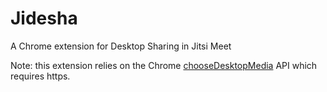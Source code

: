 Jidesha
=======

A Chrome extension for Desktop Sharing in Jitsi Meet

Note: this extension relies on the Chrome [chooseDesktopMedia](https://developer.chrome.com/extensions/desktopCapture) API which requires https.
